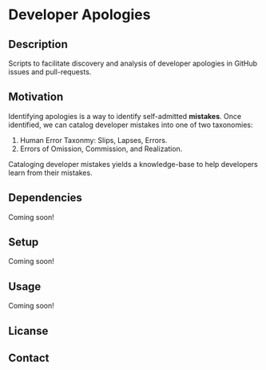 # Developer Apologies

## Description

Scripts to facilitate discovery and analysis of developer apologies in GitHub issues and pull-requests.

## Motivation

Identifying apologies is a way to identify self-admitted **mistakes**. Once identified, we can catalog developer mistakes into one of two taxonomies:

1. Human Error Taxonmy: Slips, Lapses, Errors.
2. Errors of Omission, Commission, and Realization.

Cataloging developer mistakes yields a knowledge-base to help developers learn from their mistakes.

## Dependencies

Coming soon!

## Setup

Coming soon!

## Usage

Coming soon!

## Licanse

## Contact

